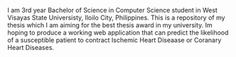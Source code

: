 I am 3rd year Bachelor of Science in Computer Science student in West Visayas State Universisty, Iloilo City, Philippines. This is a repository of my thesis which I am aiming for the best thesis award in my university. Im hoping to produce a working web application that can predict the likelihood of a susceptible patient to contract Ischemic Heart Diseaase or Coranary Heart Diseases. 
